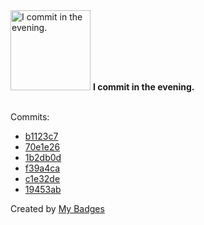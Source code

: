 <img src="https://my-badges.github.io/my-badges/evening-commits.png" alt="I commit in the evening." title="I commit in the evening." width="128">
<strong>I commit in the evening.</strong>
<br><br>

Commits:

- <a href="https://github.com/ZuBB/dotfiles/commit/b1123c7df348f5dc87e389c164d697ffe9bf6944">b1123c7</a>
- <a href="https://github.com/ZuBB/dotfiles/commit/70e1e26b8a8ca05c4a3ec097c140a771bb4c56d7">70e1e26</a>
- <a href="https://github.com/ZuBB/dotfiles/commit/1b2db0d1423610b1f34addf26d4d49f37d88007a">1b2db0d</a>
- <a href="https://github.com/ZuBB/dotfiles/commit/f39a4caea098c6a2abf69177eb35d0a09ca4109c">f39a4ca</a>
- <a href="https://github.com/ZuBB/dotfiles/commit/c1e32de800a310da45081ac1651bfd1d53ecd15a">c1e32de</a>
- <a href="https://github.com/ZuBB/dotfiles/commit/19453ab31c626c242038924d1060255c1b991adb">19453ab</a>


Created by <a href="https://github.com/my-badges/my-badges">My Badges</a>